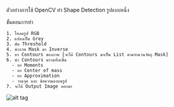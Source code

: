 ตัวอย่างการใช้ OpenCV ทำ Shape Detection รูปแบบหนึ่ง



ขั้นตอนการทำ
```
1. โหลดรูป RGB
2. แปลงเป็น Grey
3. ตัด Threshold
4. นำภาพ Mask มา Inverse
5. หา Contours ของภาพ [จะได้ Contours มาเป็น List ตามจำนวนวัตถุ Mask]
6. นำ Contours มาวนทีละชิ้น
  - หา Moments
  - หา Center of mass
  - หา Approximation
  - วาดจุด และ ข้อความลงบนรูป
7. จะได้ Output Image ออกมา
```
![alt tag](https://lh6.googleusercontent.com/XhfktnCpnznhOJ1BDJSBxpsMX8KoLqXxFq82ppVDUbgUlpQ9DR3SnewT2YE8QBeqWvt8leWScRdQfFk=w1366-h638-rw)
